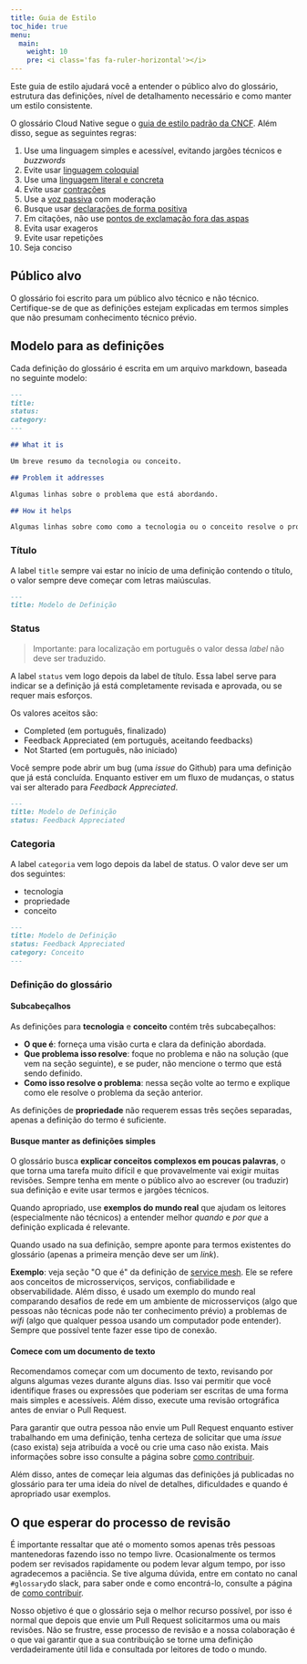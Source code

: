 ```yaml
---
title: Guia de Estilo
toc_hide: true
menu:
  main:
    weight: 10
    pre: <i class='fas fa-ruler-horizontal'></i>
---
```


Este guia de estilo ajudará você a entender o público alvo do glossário, estrutura das definições, nível de detalhamento necessário e como manter um estilo consistente.

O glossário Cloud Native segue o [guia de estilo padrão da CNCF](https://github.com/cncf/foundation/blob/master/style-guide.md). Além disso, segue as seguintes regras:

1. Use uma linguagem simples e acessível, evitando jargões técnicos e *buzzwords*
2. Evite usar [linguagem coloquial](https://pt.wikipedia.org/wiki/Linguagem_coloquial)
3. Use uma [linguagem literal e concreta](http://guidetogrammar.org/grammar/composition/abstract.htm)
4. Evite usar [contrações](https://en.wikipedia.org/wiki/Contraction_(grammar))
5. Use a [voz passiva]((https://www.ef.com/ca/english-resources/english-grammar/passive-voice/)) com moderação
6. Busque usar [declarações de forma positiva](https://examples.yourdictionary.com/positive-sentence-examples.html) 
7. Em citações, não use [pontos de exclamação fora das aspas](https://www.grammarly.com/blog/exclamation-mark/)
8. Evita usar exageros
9. Evite usar repetições
10. Seja conciso

## Público alvo

O glossário foi escrito para um público alvo técnico e não técnico. Certifique-se de que as definições estejam explicadas em termos simples que não presumam conhecimento técnico prévio. 

## Modelo para as definições

Cada definição do glossário é escrita em um arquivo markdown, baseada no seguinte modelo:

```md
---
title: 
status: 
category: 
---

## What it is

Um breve resumo da tecnologia ou conceito.

## Problem it addresses

Algumas linhas sobre o problema que está abordando.

## How it helps

Algumas linhas sobre como como a tecnologia ou o conceito resolve o problema abordado.
```

### Título

A label `title` sempre vai estar no início de uma definição contendo o título, o valor sempre deve começar com letras maiúsculas.

```md
---
title: Modelo de Definição
```

### Status

> Importante: para localização em português o valor dessa *label* não deve ser traduzido.

A label `status` vem logo depois da label de título. Essa label serve para indicar se a definição já está completamente revisada e aprovada, ou se requer mais esforços.


Os valores aceitos são:
- Completed (em português, finalizado)
- Feedback Appreciated  (em português, aceitando feedbacks)
- Not Started (em português, não iniciado)

Você sempre pode abrir um bug (uma *issue* do Github) para uma definição que já está concluída. Enquanto estiver em um fluxo de mudanças, o status vai ser alterado para *Feedback Appreciated*.

```md
---
title: Modelo de Definição
status: Feedback Appreciated
```

### Categoria

A label `categoria` vem logo depois da label de status. O valor deve ser um dos seguintes:

- tecnologia
- propriedade
- conceito

```md
---
title: Modelo de Definição
status: Feedback Appreciated
category: Conceito
---
```

### Definição do glossário

#### Subcabeçalhos
As definições para **tecnologia** e **conceito** contém três subcabeçalhos:

- **O que é**: forneça uma visão curta e clara da definição abordada.
- **Que problema isso resolve**: foque no problema e não na solução (que vem na seção seguinte), e se puder, não mencione o termo que está sendo definido.
- **Como isso resolve o problema**: nessa seção volte ao termo e explique como ele resolve o problema da seção anterior.

As definições de **propriedade** não requerem essas três seções separadas, apenas a definição do termo é suficiente.

#### Busque manter as definições simples

O glossário busca **explicar conceitos complexos em poucas palavras**, o que torna uma tarefa muito difícil e que provavelmente vai exigir muitas revisões. Sempre tenha em mente
o público alvo ao escrever (ou traduzir) sua definição e evite usar termos e jargões técnicos.

Quando apropriado, use **exemplos do mundo real** que ajudam os leitores (especialmente não técnicos) a entender melhor *quando* e *por que* a definição explicada é relevante.

Quando usado na sua definição, sempre aponte para termos existentes do glossário (apenas a primeira menção deve ser um *link*).

**Exemplo**: veja seção "O que é" da definição de [service mesh](https://glossary.cncf.io/service_mesh/). Ele se refere aos conceitos de microsserviços, serviços, confiabilidade e observabilidade. Além disso, é usado um exemplo do mundo real comparando desafios de rede em um ambiente de microsserviços (algo que pessoas não técnicas pode não ter conhecimento prévio) a problemas de *wifi* (algo que qualquer pessoa usando um computador pode entender). Sempre que possível tente fazer esse tipo de conexão. 

#### Comece com um documento de texto

Recomendamos começar com um documento de texto, revisando por alguns algumas vezes durante alguns dias. Isso vai permitir que você identifique frases ou expressões que poderiam
ser escritas de uma forma mais simples e acessíveis. Além disso, execute uma revisão ortográfica antes de enviar o Pull Request.

Para garantir que outra pessoa não envie um Pull Request enquanto estiver trabalhando em uma definição, tenha certeza de solicitar que uma *issue* (caso exista) seja atribuída a você ou crie uma caso não exista. Mais informações sobre isso consulte a página sobre [como contribuir](https://glossary.cncf.io/contribute/).

Além disso, antes de começar leia algumas das definições já publicadas no glossário para ter uma ideia do nível de detalhes, dificuldades e quando é apropriado usar exemplos.

## O que esperar do processo de revisão

É importante ressaltar que até o momento somos apenas três pessoas mantenedoras fazendo isso no tempo livre. Ocasionalmente os termos podem ser revisados rapidamente ou podem levar algum tempo, por isso agradecemos a paciência. Se tive alguma dúvida, entre em contato no canal `#glossary`do slack, para saber onde e como encontrá-lo, consulte a página 
de [como contribuir](https://glossary.cncf.io/contribute/).

Nosso objetivo é que o glossário seja o melhor recurso possível, por isso é normal que depois que envie um Pull Request solicitarmos uma ou mais revisões. Não se frustre, esse processo de revisão  e a nossa colaboração é o que vai garantir que a sua contribuição se torne uma definição verdadeiramente útil lida e consultada por leitores de todo o mundo. 
